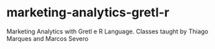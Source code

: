 # marketing-analytics-gretl-r
Marketing Analytics with Gretl e R Language. Classes taught by Thiago Marques and Marcos Severo
